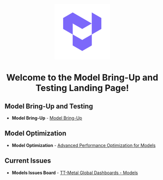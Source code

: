 <div align="center">

<img src="https://github.com/tenstorrent/tt-metal/blob/main/docs/source/common/images/favicon.png" width="180" height="180" />

<h1>

Welcome to the Model Bring-Up and Testing Landing Page!

</h1>
</div>

## Model Bring-Up and Testing

- **Model Bring-Up** - [Model Bring-Up](https://github.com/tenstorrent/tt-training/blob/main/models/Model_Bring_Up.md)

## Model Optimization

- **Model Optimization** - [Advanced Performance Optimization for Models](https://github.com/tenstorrent/tt-metal/blob/main/tech_reports/AdvancedPerformanceOptimizationsForModels/AdvancedPerformanceOptimizationsForModels.md)

## Current Issues

- **Models Issues Board** - [TT-Metal Global Dashboards - Models](https://github.com/orgs/tenstorrent/projects/107/views/12?layout=board)
